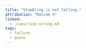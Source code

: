 ```yaml
---
title: "Stumbling is not falling."
attribution: "Malcom X"
linked:
  - _cues/rise-strong.md
tags:
  - failure
  - quote
---
```

